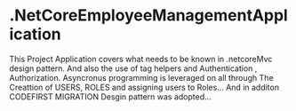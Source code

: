 # .NetCoreEmployeeManagementApplication
This Project Application covers what needs to be known in .netcoreMvc design pattern. And also the use of tag helpers and Authentication
, Authorization. Asyncronus programming is leveraged on all through 
The Creattion of  USERS, ROLES and assigning users to Roles... 
And  in additon CODEFIRST MIGRATION Desgin pattern was adopted...